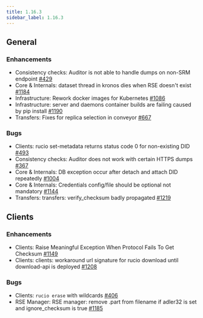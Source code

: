 ```yaml
---
title: 1.16.3
sidebar_label: 1.16.3
---
```


## General

### Enhancements

- Consistency checks: Auditor is not able to handle dumps on non-SRM endpoint [#429](https://github.com/rucio/rucio/issues/429)
- Core & Internals: dataset thread in kronos dies when RSE doesn't exist [#1184](https://github.com/rucio/rucio/issues/1184)
- Infrastructure: Rework docker images for Kubernetes [#1086](https://github.com/rucio/rucio/issues/1086)
- Infrastructure: server and daemons container builds are failing caused by pip install [#1190](https://github.com/rucio/rucio/issues/1190)
- Transfers: Fixes for replica selection in conveyor [#667](https://github.com/rucio/rucio/issues/667)

### Bugs

- Clients: rucio set-metadata returns status code 0 for non-existing DID [#493](https://github.com/rucio/rucio/issues/493)
- Consistency checks: Auditor does not work with certain HTTPS dumps [#367](https://github.com/rucio/rucio/issues/367)
- Core & Internals: DB exception occur after detach and attach DID repeatedly [#1004](https://github.com/rucio/rucio/issues/1004)
- Core & Internals: Credentials config/file should be optional not mandatory [#1144](https://github.com/rucio/rucio/issues/1144)
- Transfers: transfers: verify_checksum badly propagated [#1219](https://github.com/rucio/rucio/issues/1219)

## Clients

### Enhancements

- Clients: Raise Meaningful Exception When Protocol Fails To Get Checksum [#1149](https://github.com/rucio/rucio/issues/1149)
- Clients: clients: workaround url signature for rucio download until download-api is deployed [#1208](https://github.com/rucio/rucio/issues/1208)

### Bugs

- Clients: `rucio erase` with wildcards [#406](https://github.com/rucio/rucio/issues/406)
- RSE Manager: RSE manager: remove .part from filename if adler32 is set and ignore_checksum is true [#1185](https://github.com/rucio/rucio/issues/1185)
